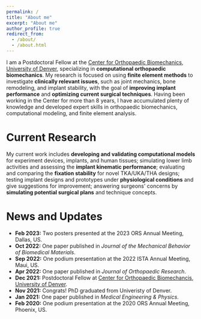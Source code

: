 ```yaml
---
permalink: /
title: "About me"
excerpt: "About me"
author_profile: true
redirect_from: 
  - /about/
  - /about.html
---
```


I am a Postdoctoral Fellow at the [Center for Orthopaedic Biomechanics](https://ritchieschool.du.edu/research-innovation/biomedical-devices/center-orthopaedic-biomechanics), [University of Denver](https://www.du.edu/), specializing in **computational orthopaedic biomechanics**. My research is focused on using **finite element methods** to investigate **clinically relevant issues**, such as joint mechanics, bone remodeling, and implant stability, with the goal of **improving implant performance** and **optimizing current surgical techniques**. Having been working in the Center for more than 8 years, I have accumulated plenty of knowledge and developed expert skills in orthopaedic biomechanics, computational modeling, and finite element analysis. 

Current Research
======
My current work includes **developing and validating computational models** for experiment devices, implants, and human tissues; simulating lower limb activities and assessing the **implant kinematic performance**; evaluating and comparing the **fixation stability** for novel TKA/UKA/THA designs; testing implant designs and prototypes under **physiological conditions** and give suggestions for improvement; answering surgeons' concerns by **simulating potential surgical plans** and technique concepts.

News and Updates
======
- **Feb 2023:** Two posters presented at the 2023 ORS Annual Meeting, Dallas, US.
- **Oct 2022:** One paper published in *Journal of the Mechanical Behavior of Biomedical Materials*.
- **Sep 2022:** One podium presentation at the 2022 ISTA Annual Meeting, Maui, US.
- **Apr 2022:** One paper published in *Journal of Orthopaedic Research*.
- **Dec 2021:** Postdoctoral Fellow at [Center for Orthopaedic Biomechancis](https://ritchieschool.du.edu/research-innovation/biomedical-devices/center-orthopaedic-biomechanics), [University of Denver](https://www.du.edu/).
- **Nov 2021:** Congrats! PhD graduated from Univeristy of Denver.
- **Jan 2021:** One paper published in *Medical Engineering & Physics*.
- **Feb 2020:** One podium presentation at the 2020 ORS Annual Meeting, Phoenix, US.